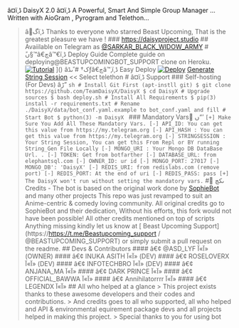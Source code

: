 
â‌¤ï¸ڈ DaisyX 2.0 â‌¤ï¸ڈ
A Powerful, Smart And Simple Group Manager
... Written with AioGram , Pyrogram and Telethon...






> âگï¸ڈ Thanks to everyone who starred Beast Upcoming, That is the greatest pleasure we have ! ### https://daisyproject.studio ## Avaiilable on Telegram as [@SARKAR_BLACK_WIDOW_ARMY](https://t.me/SARKAR_BLACK_WIDOW_ARMYt) # ًں§™â€چâ™€ï¸ڈ Deploy Guide Complete guide on deploying@BEASTUPCOMINGBOT_SUPPORT clone on Heroku. [![Tutorial](https://yt-embed.herokuapp.com/embed?v=yar61k_hEHQ)]() ]() âک† # ًںڈƒâ€چâ™‚ï¸ڈ Easy Deploy [![Deploy](https://www.herokucdn.com/deploy/button.svg)](https://heroku.com/deploy?template=https://github.com/TeamDaisyX/DaisyX.git) [Generate String Session](https://replit.com/@SpEcHiDe/GenerateStringSession) << Select telethon # â‌¤ï¸ڈ Support ### Self-hosting (For Devs) âڑ” ```sh # Install Git First (apt-instll git) $ git clone https://github.com/TeamDaisyX/DaisyX $ cd DaisyX # Upgrade sources $ bash deploy.sh # Install All Requirements $ pip(3) install -r requirements.txt # Rename ./DaisyX/data/bot_conf.yaml.example to bot_conf.yaml and fill # Start Bot $ python(3) -m DaisyX ``` ### Mandatory Vars ًں“’ ``` [+] Make Sure You Add All These Mandatory Vars. [-] API_ID: You can get this value from https://my.telegram.org [-] API_HASH : You can get this value from https://my.telegram.org [-] STRINGSESSION : Your String Session, You can get this From Repl or BY running String_Gen File Locally [-] MONGO_URI : Your Mongo DB DataBase Url. . [-] TOKEN: Get from botfarther [-] DATABASE_URL: from elephantsql.com [-] OWNER_ID: ur id [-] MONGO_PORT: 27017 [-] MONGO_DB': 'DaisyX' [-] REDIS_URI: from redislabs.com (remove port) [-] REDIS_PORT: At the end of uri [-] REDIS_PASS: pass [+] The DaisyX won't run without setting the mandatory vars. ``` # ًںکچ Credits -  The bot is based on the original work done by [SophieBot](https://gitlab.com/SophieBot/sophie) and many other projects This repo was just revamped to suit an Anime-centric & comedy loving community. All original credits go to SophieBot and their dedication, Without his efforts, this fork would not have been possible! All other credits mentioned on top of scripts Anything missing kindly let us know at [ Beast Upcoming Support](https://https://t.me/Beastupcoming_support / @BEASTUPCOMING_SUPPORT) or simply submit a pull request on the readme. ## Devs & Contributors #### â€¢ @ASD_LYF آ»آ» (OWNER) #### â€¢ INUKA ASITH آ»آ» (DEV) #### â€¢ ROSELOVERX آ»آ» (DEV) #### â€¢ INFOTECHBRO آ»آ» (DEV) #### â€¢ ANJANA_MA آ»آ» #### â€¢ DARK PRINCE آ»آ» #### â€¢ OFFICIAL_BAWWA آ»آ» #### â€¢ Annihilatorrrr آ»آ» #### â€¢ LEGENDX آ»آ» ## All who helped at a glance > This project exists thanks to these awesome developers and their codes and contributions. > And credits goes to all who supported, all who helped and API & environmental equirement package devs and all projects helped in making this project. > Special thanks to you for using bot
